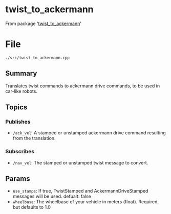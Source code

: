 # twist_to_ackermann
From package '[twist_to_ackermann]()'
# File
`./src/twist_to_ackermann.cpp`

## Summary 
 Translates twist commands to ackermann drive commands, to be used in car-like robots.

## Topics

### Publishes
- `/ack_vel`: A stamped or unstamped ackermann drive command resulting from the translation.

### Subscribes
- `/nav_vel`: The stamped or unstamped twist message to convert.

## Params
- `use_stamps`: If true, TwistStamped and AckermannDriveStamped messages will be used. defualt: false
- `wheelbase`: The wheelbase of your vehicle in meters (float). Required, but defaults to 1.0

